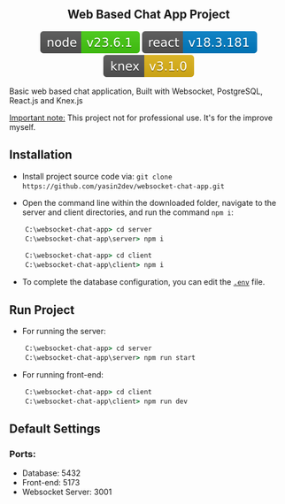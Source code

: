 <p align="center">
  <h2 align="center">Web Based Chat App Project</h2>
</p>

<div align="center">
    <img src="./res/badges/node.svg"/>
    <img src="./res/badges/react.svg"/>
    <img src="./res/badges/knex.svg"/>
</div>

Basic web based chat application, Built with Websocket, PostgreSQL, React.js and Knex.js

<ins>Important note:</ins> This project not for professional use. It's for the improve myself.

## Installation

- <p>Install project source code via: <code>git clone https://github.com/yasin2dev/websocket-chat-app.git</code></p>

- <p>Open the command line within the downloaded folder, navigate to the server and client directories, and run the command <code>npm i</code>:</p>
```cmd
    C:\websocket-chat-app> cd server
    C:\websocket-chat-app\server> npm i
```
```cmd
    C:\websocket-chat-app> cd client
    C:\websocket-chat-app\client> npm i
```
- To complete the database configuration, you can edit the <code>[.env](https://github.com/yasin2dev/websocket-chat-app/blob/master/.env)</code> file.

## Run Project
- For running the server:
```cmd
    C:\websocket-chat-app> cd server
    C:\websocket-chat-app\server> npm run start
```
- For running front-end:
```cmd
    C:\websocket-chat-app> cd client
    C:\websocket-chat-app\client> npm run dev
```

## Default Settings

### Ports:

- Database: 5432
- Front-end: 5173
- Websocket Server: 3001